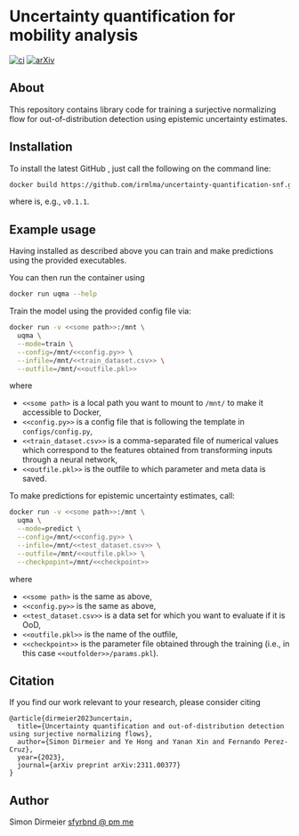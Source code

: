 # Uncertainty quantification for mobility analysis

[![ci](https://github.com/irmlma/uncertainty-quantification-snf/actions/workflows/ci.yaml/badge.svg)](https://github.com/irmlma/uncertainty-quantification-snf/actions/workflows/ci.yaml)
[![arXiv](https://img.shields.io/badge/arXiv-2311.00377-b31b1b.svg)](https://arxiv.org/abs/2311.00377)

## About

This repository contains library code for training a surjective normalizing flow for out-of-distribution detection using epistemic uncertainty estimates.

## Installation

To install the latest GitHub <TAG>, just call the following on the command line:

```bash
docker build https://github.com/irmlma/uncertainty-quantification-snf.git#<TAG> -t uqma
```

where <TAG> is, e.g., `v0.1.1`.

## Example usage

Having installed as described above you can train and make predictions using the provided executables.

You can then run the container using

```bash
docker run uqma --help
```

Train the model using the provided config file via:
```bash
docker run -v <<some path>>:/mnt \
  uqma \
  --mode=train \
  --config=/mnt/<<config.py>> \
  --infile=/mnt/<<train_dataset.csv>> \
  --outfile=/mnt/<<outfile.pkl>>
```

where
- `<<some path>` is a local path you want to mount to `/mnt/` to make it accessible to Docker,
- `<<config.py>>` is a config file that is following the template in `configs/config.py`,
- `<<train_dataset.csv>>` is a comma-separated file of numerical values which correspond to the features obtained from transforming inputs through a neural network,
- `<<outfile.pkl>>` is the outfile to which parameter and meta data is saved.

To make predictions for epistemic uncertainty estimates, call:
```bash
docker run -v <<some path>>:/mnt \
  uqma \
  --mode=predict \
  --config=/mnt/<<config.py>> \
  --infile=/mnt/<<test_dataset.csv>> \
  --outfile=/mnt/<<outfile.pkl>> \
  --checkpopint=/mnt/<<checkpoint>>
```

where
- `<<some path>` is the same as above,
- `<<config.py>>` is the same as above,
- `<<test_dataset.csv>>` is a data set for which you want to evaluate if it is OoD,
- `<<outfile.pkl>>` is the name of the outfile,
- `<<checkpoint>>` is the parameter file obtained through the training (i.e., in this case `<<outfolder>>/params.pkl`).

## Citation

If you find our work relevant to your research, please consider citing

```
@article{dirmeier2023uncertain,
  title={Uncertainty quantification and out-of-distribution detection using surjective normalizing flows},
  author={Simon Dirmeier and Ye Hong and Yanan Xin and Fernando Perez-Cruz},
  year={2023},
  journal={arXiv preprint arXiv:2311.00377}
}
```

## Author

Simon Dirmeier <a href="mailto:sfyrbnd @ pm me">sfyrbnd @ pm me</a>
